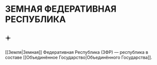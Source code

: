 # ЗЕМНАЯ ФЕДЕРАТИВНАЯ РЕСПУБЛИКА

## 🟄
[[Земля|Земная]] Федеративная Республика (ЗФР) — республика в составе [[Объединённое Государство|Объединённого Государства]].